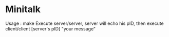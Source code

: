 # Minitalk
Usage :
make
Execute server/server, server will echo his pID, then execute client/client [server's pID] "your message"